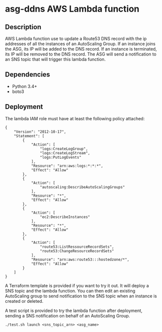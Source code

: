 # asg-ddns AWS Lambda function

## Description

AWS Lambda function use to update a Route53 DNS record with the ip addresses of
all the instances of an AutoScaling Group. If an instance joins the ASG, its IP
will be added to the DNS record. If an instance is terminated, its IP will be removed
to the DNS record. The ASG will send a notification to an SNS topic that will trigger
this lambda function.

## Dependencies

* Python 3.4+
* boto3

## Deployment

The lambda IAM role must have at least the following policy attached:

```
{
    "Version": "2012-10-17",
    "Statement": [
        {
            "Action": [
                "logs:CreateLogGroup",
                "logs:CreateLogStream",
                "logs:PutLogEvents"
            ],
            "Resource": "arn:aws:logs:*:*:*",
            "Effect": "Allow"
        },
        {
            "Action": [
                "autoscaling:DescribeAutoScalingGroups"
            ],
            "Resource": "*",
            "Effect": "Allow"
        },
        {
            "Action": [
                "ec2:DescribeInstances"
            ],
            "Resource": "*",
            "Effect": "Allow"
        },
        {
            "Action": [
                "route53:ListRessourceRecordSets",
                "route53:ChangeResourceRecordSets"
            ],
            "Resource": "arn:aws:route53:::hostedzone/*",
            "Effect": "Allow"
        }
    ]
}
```

A Terraform template is provided if you want to try it out. It will deploy a SNS topic and the lambda
function. You can then edit an existing AutoScaling group to send notification to the SNS topic when
an instance is created or deleted.

A test script is provided to try the lambda function after deployment, sending a SNS notification on
behalf of an AutoScaling Group.

```
./test.sh launch <sns_topic_arn> <asg_name>
```
